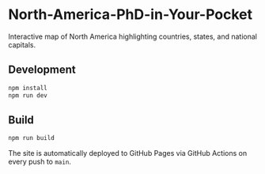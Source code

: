 # North-America-PhD-in-Your-Pocket

Interactive map of North America highlighting countries, states, and national capitals.

## Development

```bash
npm install
npm run dev
```

## Build

```bash
npm run build
```

The site is automatically deployed to GitHub Pages via GitHub Actions on every push to `main`.
